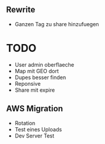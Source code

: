 ## Rewrite

* Ganzen Tag zu share hinzufuegen

# TODO

* User admin oberflaeche
* Map mit GEO dort
* Dupes besser finden
* Reponsive
* Share mit expire

## AWS Migration

* Rotation
* Test eines Uploads
* Dev Server Test

